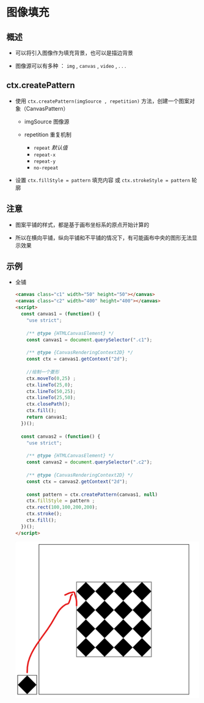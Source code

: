 # 图像填充

## 概述

+ 可以将引入图像作为填充背景，也可以是描边背景

+ 图像源可以有多种 ： `img` , `canvas` , `video` , . . .

## ctx.createPattern

+ 使用 `ctx.createPattern(imgSource , repetition)` 方法，创建一个图案对象（CanvasPattern）

  + imgSource 图像源

  + repetition 重复机制

    + `repeat` *默认值*
    + `repeat-x`
    + `repeat-y`
    + `no-repeat`

+ 设置 `ctx.fillStyle = pattern` 填充内容 或 `ctx.strokeStyle = pattern` 轮廓

## 注意

+ 图案平铺的样式，都是基于画布坐标系的原点开始计算的

+ 所以在横向平铺，纵向平铺和不平铺的情况下，有可能画布中央的图形无法显示效果

## 示例

+ 全铺

  ```html
  <canvas class="c1" width="50" height="50"></canvas>
  <canvas class="c2" width="400" height="400"></canvas>
  <script>
    const canvas1 = (function() {
      "use strict";

      /** @type {HTMLCanvasElement} */
      const canvas1 = document.querySelector(".c1");

      /** @type {CanvasRenderingContext2D} */
      const ctx = canvas1.getContext("2d");

      //绘制一个菱形
      ctx.moveTo(0,25) ;
      ctx.lineTo(25,0);
      ctx.lineTo(50,25);
      ctx.lineTo(25,50);
      ctx.closePath();
      ctx.fill();
      return canvas1;
    })();

    const canvas2 = (function() {
      "use strict";

      /** @type {HTMLCanvasElement} */
      const canvas2 = document.querySelector(".c2");

      /** @type {CanvasRenderingContext2D} */
      const ctx = canvas2.getContext("2d");

      const pattern = ctx.createPattern(canvas1, null)
      ctx.fillStyle = pattern ;
      ctx.rect(100,100,200,200);
      ctx.stroke();
      ctx.fill();
    })();
  </script>
  ```

  ![createPattern全铺](./images/createPattern全铺.png)

